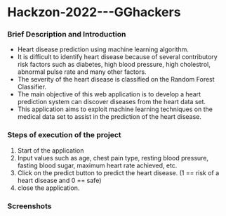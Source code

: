 # Hackzon-2022---GGhackers

### Brief Description and Introduction
* Heart disease prediction using machine learning algorithm.
* It is difficult to identify heart disease because of several contributory risk factors such as diabetes, high blood pressure, high cholestrol, abnormal pulse rate and many other factors.
* The severity of the heart disease is classified on the Random Forest Classifier.
* The main objective of this web application is to develop a heart prediction system can discover diseases from the heart data set.
* This application aims to exploit machine learning techniques on the medical data set to assist in the prediction of the heart disease.

### Steps of execution of the project
1. Start of the application
2. Input values such as age, chest pain type, resting blood pressure, fasting blood sugar, maximum heart rate achieved, etc.
3. Click on the predict button to predict the heart disease. (1 == risk of a heart disease and 0 == safe)
4. close the application.

### Screenshots

